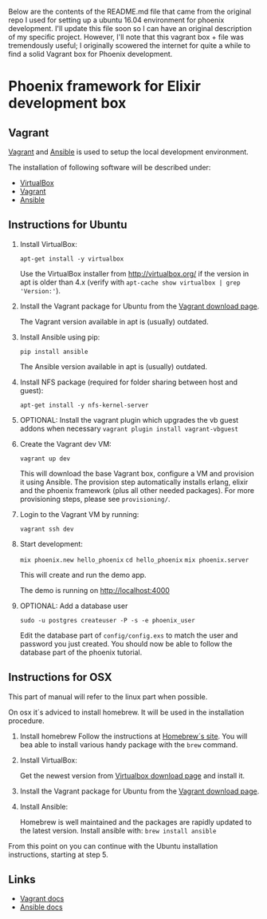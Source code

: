 Below are the contents of the README.md file that came from the original repo I used for setting up a ubuntu 16.04 environment for phoenix development. I'll update this file soon so I can have an original description of my specific project. However, I'll note that this vagrant box + file was tremendously useful; I originally scowered the internet for quite a while to find a solid Vagrant box for Phoenix development. 

Phoenix framework for Elixir development box
============================================

Vagrant
-------
[Vagrant](http://www.vagrantup.com/) and
[Ansible](http://www.ansibleworks.com/) is used to setup the local development
environment.

The installation of following software will be described under:

* [VirtualBox](http://virtualbox.org/)
* [Vagrant](http://www.vagrantup.com/)
* [Ansible](http://www.ansibleworks.com/)

Instructions for Ubuntu
-----------------------

1. Install VirtualBox:

    `apt-get install -y virtualbox`

    Use the VirtualBox installer from http://virtualbox.org/ if the version in
    apt is older than 4.x (verify with
    `apt-cache show virtualbox | grep 'Version:'`).

2. Install the Vagrant package for Ubuntu from the
[Vagrant download page](http://www.vagrantup.com/downloads.html).

    The Vagrant version available in apt is (usually) outdated.

3. Install Ansible using pip:

    `pip install ansible`

    The Ansible version available in apt is (usually) outdated.

4. Install NFS package (required for folder sharing between host and guest):

    `apt-get install -y nfs-kernel-server`

5. OPTIONAL: Install the vagrant plugin which upgrades the vb guest addons when necessary
   `vagrant plugin install vagrant-vbguest`

6. Create the Vagrant dev VM:

    `vagrant up dev`

    This will download the base Vagrant box, configure a VM and provision it
    using Ansible. The provision step automatically installs erlang, elixir and the
    phoenix framework (plus all other needed packages). For more provisioning steps,
    please see `provisioning/`.

7. Login to the Vagrant VM by running:

    `vagrant ssh dev`

8. Start development:

    `mix phoenix.new hello_phoenix`
    `cd hello_phoenix`
    `mix phoenix.server`

    This will create and run the demo app.

    The demo is running on [http://localhost:4000](http://localhost:4000/)

9. OPTIONAL: Add a database user

    `sudo -u postgres createuser -P -s -e phoenix_user`

    Edit the database part of `config/config.exs` to match the user and password
    you just created. You should now be able to follow the database part of the phoenix
    tutorial.


Instructions for OSX
-----------------------
This part of manual will refer to the linux part when possible.

On osx it´s adviced to install homebrew. It will be used in the installation procedure.

1. Install homebrew
    Follow the instructions at [Homebrew´s site](http://brew.sh/).
    You will bea able to install various handy package with the `brew` command.

2. Install VirtualBox:

    Get the newest version from
    [Virtualbox download page](https://www.virtualbox.org/wiki/Downloads) and
    install it.

3. Install the Vagrant package for Ubuntu from the
    [Vagrant download page](http://www.vagrantup.com/downloads.html).

4. Install Ansible:

    Homebrew is well maintained and the packages are rapidly updated to the latest version. Install ansible
    with:
    `brew install ansible`

From this point on you can continue with the Ubuntu installation instructions,
starting at step 5.

Links
-----

* [Vagrant docs](http://docs.vagrantup.com/v2/)
* [Ansible docs](http://docs.ansible.com/)
